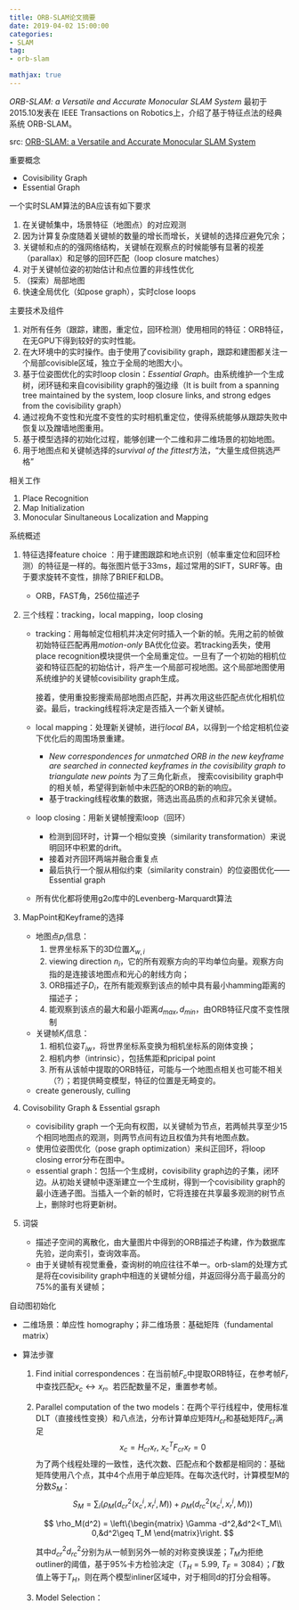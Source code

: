 ```yaml
---
title: ORB-SLAM论文摘要
date: 2019-04-02 15:00:00
categories:
- SLAM
tag:
- orb-slam

mathjax: true
---
```






*ORB-SLAM: a Versatile and Accurate Monocular SLAM System* 最初于2015.10发表在 IEEE Transactions on Robotics上，介绍了基于特征点法的经典系统 ORB-SLAM。



src: [ORB-SLAM: a Versatile and Accurate Monocular SLAM System](https://ieeexplore.ieee.org/document/7219438)



重要概念

- Covisibility Graph
- Essential Graph



一个实时SLAM算法的BA应该有如下要求

1. 在关键帧集中，场景特征（地图点）的对应观测
2. 因为计算复杂度随着关键帧的数量的增长而增长，关键帧的选择应避免冗余；
3. 关键帧和点的的强网络结构，关键帧在观察点的时候能够有显著的视差（parallax）和足够的回环匹配（loop closure matches）
4. 对于关键帧位姿的初始估计和点位置的非线性优化
5. （探索）局部地图
6. 快速全局优化（如pose graph），实时close loops



主要技术及组件

1. 对所有任务（跟踪，建图，重定位，回环检测）使用相同的特征：ORB特征，在无GPU下得到较好的实时性能。
2. 在大环境中的实时操作。由于使用了covisibility graph，跟踪和建图都关注一个局部covisible区域，独立于全局的地图大小。
3. 基于位姿图优化的实时loop closin：*Essential Graph*。由系统维护一个生成树，闭环链和来自covisibility graph的强边缘（It is built from a spanning tree maintained by the system, loop closure links, and strong edges from the covisibility graph）
4. 通过视角不变性和光度不变性的实时相机重定位，使得系统能够从跟踪失败中恢复以及蹭墙地图重用。
5. 基于模型选择的初始化过程，能够创建一个二维和非二维场景的初始地图。
6. 用于地图点和关键帧选择的*survival of the fittest*方法，“大量生成但挑选严格”



相关工作

1. Place Recognition
2. Map Initialization
3. Monocular Sinultaneous Localization and Mapping



系统概述

1. 特征选择feature choice ：用于建图跟踪和地点识别（帧率重定位和回环检测）的特征是一样的。每张图片低于33ms，超过常用的SIFT，SURF等。由于要求旋转不变性，排除了BRIEF和LDB。

   - ORB，FAST角，256位描述子

2. 三个线程：tracking，local mapping，loop closing

   - tracking：用每帧定位相机并决定何时插入一个新的帧。先用之前的帧做初始特征匹配再用*motion-only* BA优化位姿。若tracking丢失，使用place recognition模块提供一个全局重定位。一旦有了一个初始的相机位姿和特征匹配的初始估计，将产生一个局部可视地图。这个局部地图使用系统维护的关键帧covisibility graph生成。

     接着，使用重投影搜索局部地图点匹配，并再次用这些匹配点优化相机位姿。最后，tracking线程将决定是否插入一个新关键帧。

   - local mapping：处理新关键帧，进行*local BA*，以得到一个给定相机位姿下优化后的周围场景重建。

     - *New correspondences for unmatched ORB in the new keyframe are searched in connected keyframes in the covisibility graph to triangulate new points* 为了三角化新点， 搜索covisibility graph中的相关帧，希望得到新帧中未匹配的ORB的新的响应。
     - 基于tracking线程收集的数据，筛选出高品质的点和非冗余关键帧。

   - loop closing：用新关键帧搜索loop（回环）

     - 检测到回环时，计算一个相似变换（similarity transformation）来说明回环中积累的drift。
     - 接着对齐回环两端并融合重复点
     - 最后执行一个服从相似约束（similarity constrain）的位姿图优化——Essential graph

   - 所有优化都将使用g2o库中的Levenberg-Marquardt算法

3. MapPoint和Keyframe的选择
   - 地图点$p_i$信息：
     1. 世界坐标系下的3D位置$X_{w,i}$
     2. viewing direction  $n_i$，它的所有观察方向的平均单位向量。观察方向指的是连接该地图点和光心的射线方向；
     3. ORB描述子$D_i$，在所有能观察到该点的帧中具有最小hamming距离的描述子；
     4. 能观察到该点的最大和最小距离$d_{max}, d_{min}$，由ORB特征尺度不变性限制
   - 关键帧$K_i$信息：
     1. 相机位姿$T_{iw}$，将世界坐标系变换为相机坐标系的刚体变换；
     2. 相机内参（intrinsic），包括焦距和pricipal point
     3. 所有从该帧中提取的ORB特征，可能与一个地图点相关也可能不相关（?）；若提供畸变模型，特征的位置是无畸变的。
   - create generously, culling

4. Covisobility Graph & Essential gsraph

   - covisibility graph 一个无向有权图，以关键帧为节点，若两帧共享至少15个相同地图点的观测，则两节点间有边且权值为共有地图点数。
   - 使用位姿图优化（pose graph optimization）来纠正回环，将loop closing error分布在图中。
   - essential graph：包括一个生成树，covisibility graph边的子集，闭环边。从初始关键帧中逐渐建立一个生成树，得到一个covisibility graph的最小连通子图。当插入一个新的帧时，它将连接在共享最多观测的树节点上，删除时也将更新树。

5. 词袋

   - 描述子空间的离散化，由大量图片中得到的ORB描述子构建，作为数据库先验，逆向索引，查询效率高。
   - 由于关键帧有视觉重叠，查询树的响应往往不单一。orb-slam的处理方式是将在covisibility graph中相连的关键帧分组，并返回得分高于最高分的75%的虽有关键帧；

   

自动图初始化

   - 二维场景：单应性 homography；非二维场景：基础矩阵（fundamental matrix）

   - 算法步骤

     1. Find initial correspondences：在当前帧$F_c$中提取ORB特征，在参考帧$F_r$中查找匹配$x_c\leftrightarrow x_r$。若匹配数量不足，重置参考帧。

     2. Parallel computation of the two models：在两个平行线程中，使用标准DLT（直接线性变换）和八点法，分布计算单应矩阵$H_{cr}$和基础矩阵$F_{cr}$满足
        $$
        x_c = H_{cr}x_r,\ x_c^TF_{cr}x_r = 0
        $$
        为了两个线程处理的一致性，迭代次数、匹配点和个数都是相同的：基础矩阵使用八个点，其中4个点用于单应矩阵。在每次迭代时，计算模型M的分数$S_M$：
        $$
        S_M = \sum_i(\rho_M(d_{cr}^2(x_c^i,x_r^i,M))+\rho_M(d_{rc}^2(x_c^i,x_r^i,M)))
        $$

        $$
        \rho_M(d^2) = \left\{\begin{matrix}
        \Gamma -d^2,&d^2<T_M\\ 
        0,&d^2\geq T_M
        \end{matrix}\right.
        $$

        其中$d_{cr}^2$$d_{rc}^2$分别为从一帧到另外一帧的对称变换误差；$T_M$为拒绝outliner的阈值，基于95%卡方检验决定（$T_H$ = 5.99, $T_F = 3084$）；$\Gamma$数值上等于$T_H$，则在两个模型inliner区域中，对于相同d的打分会相等。

     3. Model Selection：